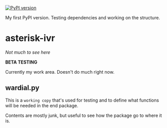[![PyPI version](https://badge.fury.io/py/ivr.svg)](https://badge.fury.io/py/ivr)

My first PyPI version.  Testing dependencies and working on the structure.

# asterisk-ivr

_Not much to see here_

**BETA TESTING** 

Currently my work area.  Doesn't do much right now.

## wardial.py

This is a `working copy` that's used for testing and to define what functions will be needed in the end package.  

Contents are mostly junk, but useful to see how the package go to where it is.
